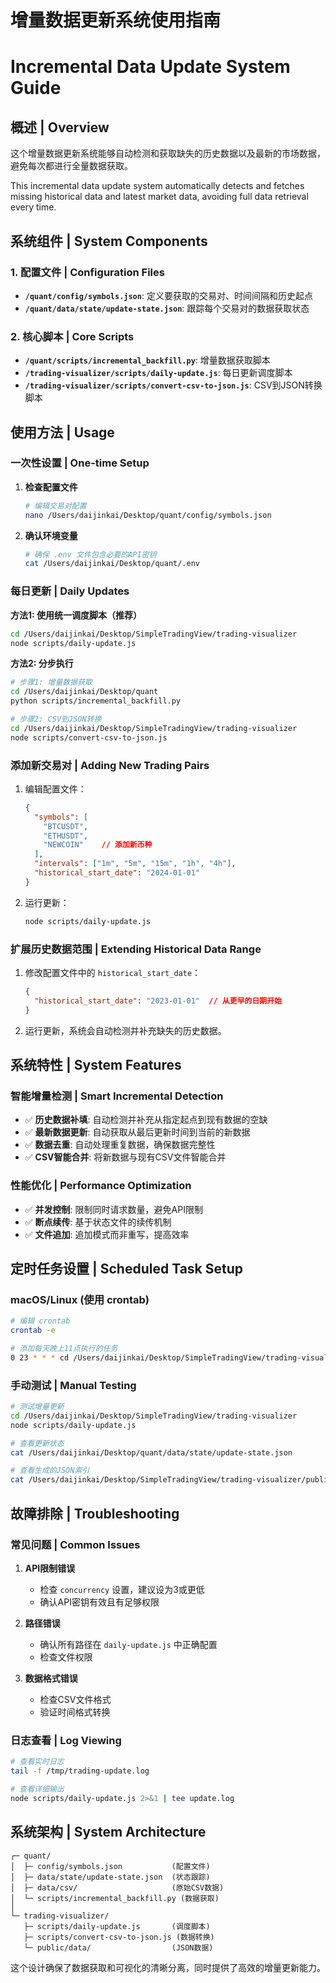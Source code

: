 # 增量数据更新系统使用指南
# Incremental Data Update System Guide

## 概述 | Overview

这个增量数据更新系统能够自动检测和获取缺失的历史数据以及最新的市场数据，避免每次都进行全量数据获取。

This incremental data update system automatically detects and fetches missing historical data and latest market data, avoiding full data retrieval every time.

## 系统组件 | System Components

### 1. 配置文件 | Configuration Files

- **`/quant/config/symbols.json`**: 定义要获取的交易对、时间间隔和历史起点
- **`/quant/data/state/update-state.json`**: 跟踪每个交易对的数据获取状态

### 2. 核心脚本 | Core Scripts

- **`/quant/scripts/incremental_backfill.py`**: 增量数据获取脚本
- **`/trading-visualizer/scripts/daily-update.js`**: 每日更新调度脚本
- **`/trading-visualizer/scripts/convert-csv-to-json.js`**: CSV到JSON转换脚本

## 使用方法 | Usage

### 一次性设置 | One-time Setup

1. **检查配置文件**
   ```bash
   # 编辑交易对配置
   nano /Users/daijinkai/Desktop/quant/config/symbols.json
   ```

2. **确认环境变量**
   ```bash
   # 确保 .env 文件包含必要的API密钥
   cat /Users/daijinkai/Desktop/quant/.env
   ```

### 每日更新 | Daily Updates

**方法1: 使用统一调度脚本（推荐）**
```bash
cd /Users/daijinkai/Desktop/SimpleTradingView/trading-visualizer
node scripts/daily-update.js
```

**方法2: 分步执行**
```bash
# 步骤1: 增量数据获取
cd /Users/daijinkai/Desktop/quant
python scripts/incremental_backfill.py

# 步骤2: CSV到JSON转换
cd /Users/daijinkai/Desktop/SimpleTradingView/trading-visualizer
node scripts/convert-csv-to-json.js
```

### 添加新交易对 | Adding New Trading Pairs

1. 编辑配置文件：
   ```json
   {
     "symbols": [
       "BTCUSDT",
       "ETHUSDT",
       "NEWCOIN"    // 添加新币种
     ],
     "intervals": ["1m", "5m", "15m", "1h", "4h"],
     "historical_start_date": "2024-01-01"
   }
   ```

2. 运行更新：
   ```bash
   node scripts/daily-update.js
   ```

### 扩展历史数据范围 | Extending Historical Data Range

1. 修改配置文件中的 `historical_start_date`：
   ```json
   {
     "historical_start_date": "2023-01-01"  // 从更早的日期开始
   }
   ```

2. 运行更新，系统会自动检测并补充缺失的历史数据。

## 系统特性 | System Features

### 智能增量检测 | Smart Incremental Detection

- ✅ **历史数据补填**: 自动检测并补充从指定起点到现有数据的空缺
- ✅ **最新数据更新**: 自动获取从最后更新时间到当前的新数据
- ✅ **数据去重**: 自动处理重复数据，确保数据完整性
- ✅ **CSV智能合并**: 将新数据与现有CSV文件智能合并

### 性能优化 | Performance Optimization

- ✅ **并发控制**: 限制同时请求数量，避免API限制
- ✅ **断点续传**: 基于状态文件的续传机制
- ✅ **文件追加**: 追加模式而非重写，提高效率

## 定时任务设置 | Scheduled Task Setup

### macOS/Linux (使用 crontab)

```bash
# 编辑 crontab
crontab -e

# 添加每天晚上11点执行的任务
0 23 * * * cd /Users/daijinkai/Desktop/SimpleTradingView/trading-visualizer && node scripts/daily-update.js >> /tmp/trading-update.log 2>&1
```

### 手动测试 | Manual Testing

```bash
# 测试增量更新
cd /Users/daijinkai/Desktop/SimpleTradingView/trading-visualizer
node scripts/daily-update.js

# 查看更新状态
cat /Users/daijinkai/Desktop/quant/data/state/update-state.json

# 查看生成的JSON索引
cat /Users/daijinkai/Desktop/SimpleTradingView/trading-visualizer/public/data/index.json
```

## 故障排除 | Troubleshooting

### 常见问题 | Common Issues

1. **API限制错误**
   - 检查 `concurrency` 设置，建议设为3或更低
   - 确认API密钥有效且有足够权限

2. **路径错误**
   - 确认所有路径在 `daily-update.js` 中正确配置
   - 检查文件权限

3. **数据格式错误**
   - 检查CSV文件格式
   - 验证时间格式转换

### 日志查看 | Log Viewing

```bash
# 查看实时日志
tail -f /tmp/trading-update.log

# 查看详细输出
node scripts/daily-update.js 2>&1 | tee update.log
```

## 系统架构 | System Architecture

```
┌─ quant/
│  ├─ config/symbols.json           (配置文件)
│  ├─ data/state/update-state.json  (状态跟踪)
│  ├─ data/csv/                     (原始CSV数据)
│  └─ scripts/incremental_backfill.py (数据获取)
│
└─ trading-visualizer/
   ├─ scripts/daily-update.js       (调度脚本)
   ├─ scripts/convert-csv-to-json.js (数据转换)
   └─ public/data/                  (JSON数据)
```

这个设计确保了数据获取和可视化的清晰分离，同时提供了高效的增量更新能力。
